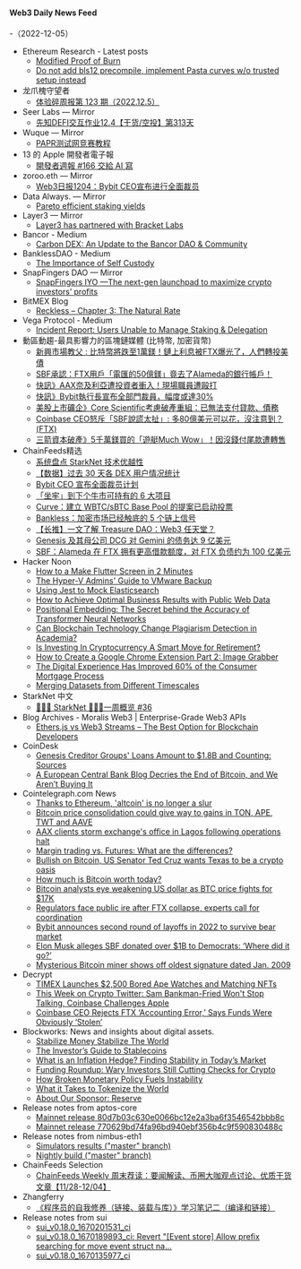 #### Web3 Daily News Feed
-（2022-12-05）

- Ethereum Research - Latest posts
  - [Modified Proof of Burn](https://ethresear.ch/t/modified-proof-of-burn/14349/2)
  - [Do not add bls12 precompile, implement Pasta curves w/o trusted setup instead](https://ethresear.ch/t/do-not-add-bls12-precompile-implement-pasta-curves-w-o-trusted-setup-instead/12808/22)
- 龙爪槐守望者
  - [体验碎周报第 123 期（2022.12.5）](http://www.ftium4.com/ux-weekly-123.html)
- Seer Labs — Mirror
  - [先知DEFI交互作业12.4【干货/空投】第313天](https://mirror.xyz/seerlabs.eth/a0Kkov0kRLW2FDaQvmYairDtHB-BZpGW9j7ho7qzjGI)
- Wuque — Mirror
  - [PAPR测试网竞赛教程](https://mirror.xyz/wuque.eth/Bl2aY0YmymEAbg2m16jbmO8D7eRZO3H_EIRrCOO_yzc)
- 13 的 Apple 開發者電子報
  - [開發者週報 #166 交給 AI 寫](https://www.ethanhuang13.com/p/166)
- zoroo.eth — Mirror
  - [Web3日报1204：Bybit CEO宣布进行全面裁员](https://mirror.xyz/zoroo.eth/ZRe8oM2BGWnnSnY0V3NwmhhUMb9wnntz1cfBgTIBgBg)
- Data Always. — Mirror
  - [Pareto efficient staking yields](https://mirror.xyz/dataalways.eth/P8KreahPIqAAjkczK876Vv1TyMrJgbeVusjZL-EFhOw)
- Layer3 — Mirror
  - [Layer3 has partnered with Bracket Labs](https://mirror.xyz/0x7B0befc5B043148Cd7bD5cFeEEf7BC63D28edEC0/wdVGnTvyTrA7kluC6zPj2fNB03OUASCmmnNbQUabWX4)
- Bancor - Medium
  - [Carbon DEX: An Update to the Bancor DAO & Community](https://blog.bancor.network/carbon-dex-an-update-to-the-bancor-dao-community-6674c648a8a5?source=rss----ea0872525293---4)
- BanklessDAO - Medium
  - [The Importance of Self Custody](https://medium.com/bankless-dao/the-importance-of-self-custody-1c161ac2f0e8?source=rss----2e8b6adb479c---4)
- SnapFingers DAO — Mirror
  - [SnapFingers IYO
—The next-gen launchpad to maximize crypto investors’ profits](https://mirror.xyz/snapfingersdao.eth/Bq-yTGAwDZgOQwWneOyxCPMvncTzMJO9QYzXArw6cnE)
- BitMEX Blog
  - [Reckless – Chapter 3: The Natural Rate](https://blog.bitmex.com/reckless-chapter-3-the-natural-rate/)
- Vega Protocol - Medium
  - [Incident Report: Users Unable to Manage Staking & Delegation](https://blog.vega.xyz/incident-report-users-unable-to-manage-staking-delegation-a94f81be5f17?source=rss----ac3f275d266f---4)
- 動區動趨-最具影響力的區塊鏈媒體 (比特幣, 加密貨幣)
  - [新興市場教父 : 比特幣將跌至1萬鎂！鏈上利息被FTX爆光了，人們轉投美債](https://www.blocktempo.com/mark-mobius-call-btc-will-downside-at-10k-dollars-in-2023/)
  - [SBF承認：FTX用戶「電匯的50億鎂」竟去了Alameda的銀行帳戶！](https://www.blocktempo.com/ftx-user-wired-to-alameda-about-5b-but-not-found-anymore/)
  - [快訊》AAX奈及利亞遭投資者衝入！現場職員遭毆打](https://www.blocktempo.com/aax-nigerian-office-stormed-by-customers-and-staffs-got-attacked/)
  - [快訊》Bybit執行長宣布全部門裁員，幅度或達30%](https://www.blocktempo.com/bybit-exchange-downsizing-may-impacts-30-percents-of-employees/)
  - [美股上市礦企》Core Scientific考慮破產重組：已無法支付貸款、債務](https://www.blocktempo.com/core-scientific-thinking-about-bankruptcy/)
  - [Coinbase CEO怒斥「SBF說謊太扯」: 多80億美元可以花，沒注意到？(FTX)](https://www.blocktempo.com/coinbase-ceo-brian-armstrong-telling-sbf-lying-and-stole-from-user-funds/)
  - [三箭資本破產》5千萬鎂買的「遊艇Much Wow」！因沒錢付尾款遭轉售](https://www.blocktempo.com/3ac-bought-superyacht-much-wow-but-saled-at-30-millions/)
- ChainFeeds精选
  - [系统盘点 StarkNet 技术优越性](https://mirror.xyz/zhunianpan.eth/GQjhODNKUtWEM5aHuuWUbmm0iehaoRTbbcZDxpQ4UL0)
  - [【数据】过去 30 天各 DEX 用户情况统计](https://twitter.com/coin98analytics/status/1599050175716028416)
  - [Bybit CEO 宣布全面裁员计划](https://twitter.com/benbybit/status/1599275418502459392)
  - [「坐牢」到下个牛市可持有的 6 大项目](https://mp.weixin.qq.com/s/PCDZXjfk9Sbulj_CI2O4ZA)
  - [Curve：建立 WBTC/sBTC Base Pool 的提案已启动投票](https://twitter.com/CurveFinance/status/1599038108838023168)
  - [Bankless：加密市场已经触底的 5 个链上信号](https://newsletter.banklesshq.com/p/5-on-chain-signals-that-weve-bottomed)
  - [【长推】一文了解 Treasure DAO：Web3 任天堂？](https://twitter.com/g2hit5814/status/1598888556956897281?s=21)
  - [Genesis 及其母公司 DCG 对 Gemini 的债务达 9 亿美元](https://www.ft.com/content/32977a99-c1c3-4f34-9ecc-4057217bf974)
  - [SBF：Alameda 在 FTX 拥有更高借款额度，对 FTX 负债约为 100 亿美元](https://www.theblock.co/post/191933/bankman-fried-says-alameda-was-given-special-treatment-on-ftx-financial-times)
- Hacker Noon
  - [How to a Make Flutter Screen in 2 Minutes](https://hackernoon.com/how-to-a-make-flutter-screen-in-2-minutes?source=rss)
  - [The Hyper-V Admins' Guide to VMware Backup](https://hackernoon.com/the-hyper-v-admins-guide-to-vmware-backup?source=rss)
  - [Using Jest to Mock Elasticsearch](https://hackernoon.com/using-jest-to-mock-elasticsearch?source=rss)
  - [How to Achieve Optimal Business Results with Public Web Data](https://hackernoon.com/how-to-achieve-optimal-business-results-with-public-web-data?source=rss)
  - [Positional Embedding: The Secret behind the Accuracy of Transformer Neural Networks](https://hackernoon.com/positional-embedding-the-secret-behind-the-accuracy-of-transformer-neural-networks?source=rss)
  - [Can Blockchain Technology Change Plagiarism Detection in Academia?](https://hackernoon.com/can-blockchain-technology-change-plagiarism-detection-in-academia?source=rss)
  - [Is Investing In Cryptocurrency A Smart Move for Retirement?](https://hackernoon.com/is-investing-in-cryptocurrency-a-smart-move-for-retirement?source=rss)
  - [How to Create a Google Chrome Extension Part 2: Image Grabber](https://hackernoon.com/how-to-create-a-google-chrome-extension-part-2-image-grabber?source=rss)
  - [The Digital Experience Has Improved 60% of the Consumer Mortgage Process](https://hackernoon.com/the-digital-experience-has-improved-60percent-of-the-consumer-mortgage-process?source=rss)
  - [Merging Datasets from Different Timescales](https://hackernoon.com/merging-datasets-from-different-timescales?source=rss)
- StarkNet 中文
  - [👩🏽‍🚀 StarkNet 👨🏽‍🚀一周概览 #36](https://starknetzh.substack.com/p/starknet-36-faa)
- Blog Archives - Moralis Web3 | Enterprise-Grade Web3 APIs
  - [Ethers.js vs Web3 Streams – The Best Option for Blockchain Developers](https://moralis.io/ethers-js-vs-web3-streams-the-best-option-for-blockchain-developers/)
- CoinDesk
  - [Genesis Creditor Groups' Loans Amount to $1.8B and Counting: Sources](https://www.coindesk.com/business/2022/12/04/genesis-creditor-groups-loans-amount-to-18b-and-counting-sources/?utm_medium=referral&utm_source=rss&utm_campaign=headlines)
  - [A European Central Bank Blog Decries the End of Bitcoin, and We Aren’t Buying It](https://www.coindesk.com/business/2022/12/04/a-european-central-bank-blog-decries-the-end-of-bitcoin-and-we-arent-buying-it/?utm_medium=referral&utm_source=rss&utm_campaign=headlines)
- Cointelegraph.com News
  - [Thanks to Ethereum, 'altcoin' is no longer a slur](https://cointelegraph.com/news/thanks-to-ethereum-altcoin-is-no-longer-a-slur)
  - [Bitcoin price consolidation could give way to gains in TON, APE, TWT and AAVE](https://cointelegraph.com/news/bitcoin-price-consolidation-could-give-way-to-gains-in-ton-ape-twt-and-aave)
  - [AAX clients storm exchange's office in Lagos following operations halt](https://cointelegraph.com/news/aax-clients-storm-exchange-s-office-in-lagos-following-operational-halt)
  - [Margin trading vs. Futures: What are the differences?](https://cointelegraph.com/explained/margin-trading-vs-futures-what-are-the-differences)
  - [Bullish on Bitcoin, US Senator Ted Cruz wants Texas to be a crypto oasis](https://cointelegraph.com/news/bullish-on-bitcoin-us-senator-ted-cruz-wants-texas-to-be-a-crypto-oasis)
  - [How much is Bitcoin worth today?](https://cointelegraph.com/news/how-much-is-bitcoin-worth-today)
  - [Bitcoin analysts eye weakening US dollar as BTC price fights for $17K](https://cointelegraph.com/news/bitcoin-analysts-eye-weakening-us-dollar-as-btc-price-fights-for-17k)
  - [Regulators face public ire after FTX collapse, experts call for coordination](https://cointelegraph.com/news/regulators-face-public-ire-after-ftx-collapse-experts-call-for-coordination)
  - [Bybit announces second round of layoffs in 2022 to survive bear market](https://cointelegraph.com/news/bybit-announces-second-round-of-layoffs-in-2022-to-survive-bear-market)
  - [Elon Musk alleges SBF donated over $1B to Democrats: ‘Where did it go?’](https://cointelegraph.com/news/elon-musk-alleges-sbf-donated-over-1b-to-democrats-where-did-it-go)
  - [Mysterious Bitcoin miner shows off oldest signature dated Jan. 2009](https://cointelegraph.com/news/mysterious-bitcoin-miner-shows-off-oldest-signature-dated-jan-2009)
- Decrypt
  - [TIMEX Launches $2,500 Bored Ape Watches and Matching NFTs](https://decrypt.co/116412/timex-launches-2500-bored-ape-watches-and-matching-nfts)
  - [This Week on Crypto Twitter: Sam Bankman-Fried Won't Stop Talking, Coinbase Challenges Apple](https://decrypt.co/116395/this-week-on-crypto-twitter-sam-bankman-fried-wont-stop-talking-coinbase-challenges-apple)
  - [Coinbase CEO Rejects FTX ‘Accounting Error,’ Says Funds Were Obviously ‘Stolen’](https://decrypt.co/116394/coinbase-ceo-doubts-ftx-accounting-error-explanation-funds-obviously-stolen)
- Blockworks: News and insights about digital assets.
  - [Stabilize Money Stabilize The World](https://blockworks.co/news/stabilize-money-stabilize-the-world)
  - [The Investor’s Guide to Stablecoins](https://blockworks.co/news/the-investors-guide-to-stablecoins)
  - [What is an Inflation Hedge? Finding Stability in Today’s Market](https://blockworks.co/news/what-is-an-inflation-hedge-finding-stability-in-todays-market)
  - [Funding Roundup: Wary Investors Still Cutting Checks for Crypto](https://blockworks.co/news/funding-roundup-wary-investors)
  - [How Broken Monetary Policy Fuels Instability](https://blockworks.co/news/how-broken-monetary-policy-fuels-instability)
  - [What it Takes to Tokenize the World](https://blockworks.co/news/what-it-takes-to-tokenize-the-world)
  - [About Our Sponsor: Reserve](https://blockworks.co/news/about-our-sponsor-reserve)
- Release notes from aptos-core
  - [Mainnet release 80d7b03c630e0066bc12e2a3ba6f3546542bbb8c](https://github.com/aptos-labs/aptos-core/releases/tag/aptos-node-testnet_80d7b03c630e0066bc12e2a3ba6f3546542bbb8c)
  - [Mainnet release 770629bd74fa96bd940ebf356b4c9f590830488c](https://github.com/aptos-labs/aptos-core/releases/tag/aptos-node-mainnet_770629bd74fa96bd940ebf356b4c9f590830488c)
- Release notes from nimbus-eth1
  - [Simulators results ("master" branch)](https://github.com/status-im/nimbus-eth1/releases/tag/sim-stat)
  - [Nightly build ("master" branch)](https://github.com/status-im/nimbus-eth1/releases/tag/nightly)
- ChainFeeds Selection
  - [ChainFeeds Weekly 周末荐读：要闻解读、币圈大咖观点讨论、优质干货文章【11/28-12/04】](https://chainfeeds.substack.com/p/chainfeeds-weekly-1128-1204)
- Zhangferry
  - [《程序员的自我修养（链接、装载与库）》学习笔记二（编译和链接）](https://zhangferry.com/2022/12/04/cultivation_for_programmer_booknotes_2)
- Release notes from sui
  - [sui_v0.18.0_1670201531_ci](https://github.com/MystenLabs/sui/releases/tag/sui_v0.18.0_1670201531_ci)
  - [sui_v0.18.0_1670189893_ci: Revert "[Event store] Allow prefix searching for move event struct na…](https://github.com/MystenLabs/sui/releases/tag/sui_v0.18.0_1670189893_ci)
  - [sui_v0.18.0_1670135977_ci](https://github.com/MystenLabs/sui/releases/tag/sui_v0.18.0_1670135977_ci)
